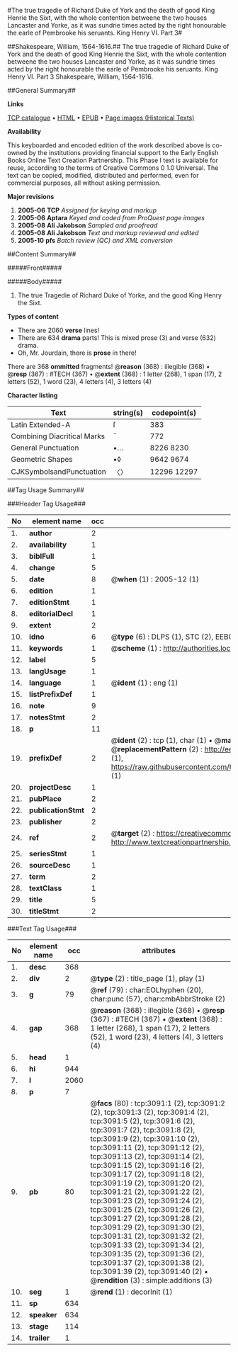 #The true tragedie of Richard Duke of York and the death of good King Henrie the Sixt, with the whole contention betweene the two houses Lancaster and Yorke, as it was sundrie times acted by the right honourable the earle of Pembrooke his seruants. King Henry VI. Part 3#

##Shakespeare, William, 1564-1616.##
The true tragedie of Richard Duke of York and the death of good King Henrie the Sixt, with the whole contention betweene the two houses Lancaster and Yorke, as it was sundrie times acted by the right honourable the earle of Pembrooke his seruants.
King Henry VI. Part 3
Shakespeare, William, 1564-1616.

##General Summary##

**Links**

[TCP catalogue](http://www.ota.ox.ac.uk/tcp/)  • 
[HTML](http://tei.it.ox.ac.uk/tcp/Texts-HTML/free/A10/A10726.html)  • 
[EPUB](http://tei.it.ox.ac.uk/tcp/Texts-EPUB/free/A10/A10726.epub) • 
[Page images (Historical Texts)](https://data.historicaltexts.jisc.ac.uk/view?pubId=eebo-99838703e&pageId=eebo-99838703e-3091-1)

**Availability**

This keyboarded and encoded edition of the
	       work described above is co-owned by the institutions
	       providing financial support to the Early English Books
	       Online Text Creation Partnership. This Phase I text is
	       available for reuse, according to the terms of Creative
	       Commons 0 1.0 Universal. The text can be copied,
	       modified, distributed and performed, even for
	       commercial purposes, all without asking permission.

**Major revisions**

1. __2005-06__ __TCP__ *Assigned for keying and markup*
1. __2005-06__ __Aptara__ *Keyed and coded from ProQuest page images*
1. __2005-08__ __Ali Jakobson__ *Sampled and proofread*
1. __2005-08__ __Ali Jakobson__ *Text and markup reviewed and edited*
1. __2005-10__ __pfs__ *Batch review (QC) and XML conversion*

##Content Summary##

#####Front#####

#####Body#####

1. The true Tragedie of Richard Duke
of Yorke, and the good King
Henry the Sixt.

**Types of content**

  * There are 2060 **verse** lines!
  * There are 634 **drama** parts! This is mixed prose (3) and verse (632) drama.
  * Oh, Mr. Jourdain, there is **prose** in there!

There are 368 **ommitted** fragments! 
 @__reason__ (368) : illegible (368)  •  @__resp__ (367) : #TECH (367)  •  @__extent__ (368) : 1 letter (268), 1 span (17), 2 letters (52), 1 word (23), 4 letters (4), 3 letters (4)

**Character listing**


|Text|string(s)|codepoint(s)|
|---|---|---|
|Latin Extended-A|ſ|383|
|Combining             Diacritical Marks|̄|772|
|General Punctuation|•…|8226 8230|
|Geometric Shapes|▪◊|9642 9674|
|CJKSymbolsandPunctuation|〈〉|12296 12297|

##Tag Usage Summary##

###Header Tag Usage###

|No|element name|occ|attributes|
|---|---|---|---|
|1.|__author__|2||
|2.|__availability__|1||
|3.|__biblFull__|1||
|4.|__change__|5||
|5.|__date__|8| @__when__ (1) : 2005-12 (1)|
|6.|__edition__|1||
|7.|__editionStmt__|1||
|8.|__editorialDecl__|1||
|9.|__extent__|2||
|10.|__idno__|6| @__type__ (6) : DLPS (1), STC (2), EEBO-CITATION (1), PROQUEST (1), VID (1)|
|11.|__keywords__|1| @__scheme__ (1) : http://authorities.loc.gov/ (1)|
|12.|__label__|5||
|13.|__langUsage__|1||
|14.|__language__|1| @__ident__ (1) : eng (1)|
|15.|__listPrefixDef__|1||
|16.|__note__|9||
|17.|__notesStmt__|2||
|18.|__p__|11||
|19.|__prefixDef__|2| @__ident__ (2) : tcp (1), char (1)  •  @__matchPattern__ (2) : ([0-9\-]+):([0-9IVX]+) (1), (.+) (1)  •  @__replacementPattern__ (2) : http://eebo.chadwyck.com/downloadtiff?vid=$1&page=$2 (1), https://raw.githubusercontent.com/textcreationpartnership/Texts/master/tcpchars.xml#$1 (1)|
|20.|__projectDesc__|1||
|21.|__pubPlace__|2||
|22.|__publicationStmt__|2||
|23.|__publisher__|2||
|24.|__ref__|2| @__target__ (2) : https://creativecommons.org/publicdomain/zero/1.0/ (1), http://www.textcreationpartnership.org/docs/. (1)|
|25.|__seriesStmt__|1||
|26.|__sourceDesc__|1||
|27.|__term__|2||
|28.|__textClass__|1||
|29.|__title__|5||
|30.|__titleStmt__|2||


###Text Tag Usage###

|No|element name|occ|attributes|
|---|---|---|---|
|1.|__desc__|368||
|2.|__div__|2| @__type__ (2) : title_page (1), play (1)|
|3.|__g__|79| @__ref__ (79) : char:EOLhyphen (20), char:punc (57), char:cmbAbbrStroke (2)|
|4.|__gap__|368| @__reason__ (368) : illegible (368)  •  @__resp__ (367) : #TECH (367)  •  @__extent__ (368) : 1 letter (268), 1 span (17), 2 letters (52), 1 word (23), 4 letters (4), 3 letters (4)|
|5.|__head__|1||
|6.|__hi__|944||
|7.|__l__|2060||
|8.|__p__|7||
|9.|__pb__|80| @__facs__ (80) : tcp:3091:1 (2), tcp:3091:2 (2), tcp:3091:3 (2), tcp:3091:4 (2), tcp:3091:5 (2), tcp:3091:6 (2), tcp:3091:7 (2), tcp:3091:8 (2), tcp:3091:9 (2), tcp:3091:10 (2), tcp:3091:11 (2), tcp:3091:12 (2), tcp:3091:13 (2), tcp:3091:14 (2), tcp:3091:15 (2), tcp:3091:16 (2), tcp:3091:17 (2), tcp:3091:18 (2), tcp:3091:19 (2), tcp:3091:20 (2), tcp:3091:21 (2), tcp:3091:22 (2), tcp:3091:23 (2), tcp:3091:24 (2), tcp:3091:25 (2), tcp:3091:26 (2), tcp:3091:27 (2), tcp:3091:28 (2), tcp:3091:29 (2), tcp:3091:30 (2), tcp:3091:31 (2), tcp:3091:32 (2), tcp:3091:33 (2), tcp:3091:34 (2), tcp:3091:35 (2), tcp:3091:36 (2), tcp:3091:37 (2), tcp:3091:38 (2), tcp:3091:39 (2), tcp:3091:40 (2)  •  @__rendition__ (3) : simple:additions (3)|
|10.|__seg__|1| @__rend__ (1) : decorInit (1)|
|11.|__sp__|634||
|12.|__speaker__|634||
|13.|__stage__|114||
|14.|__trailer__|1||
